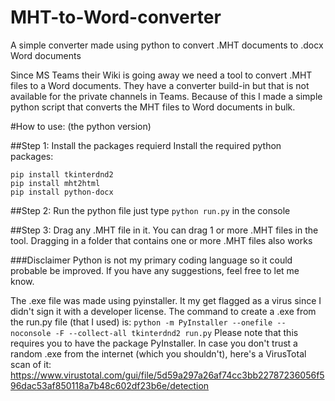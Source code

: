 # MHT-to-Word-converter
A simple converter made using python to convert .MHT documents to .docx Word documents

Since MS Teams their Wiki is going away we need a tool to convert .MHT files to a Word documents. They have a converter build-in but that is not available for the private channels in Teams. Because of this I made a simple python script that converts the MHT files to Word documents in bulk.


#How to use: (the python version)

##Step 1: Install the packages requierd
Install the required python packages:
```
pip install tkinterdnd2
pip install mht2html
pip install python-docx
```

##Step 2: Run the python file
just type `python run.py` in the console

##Step 3: Drag any .MHT file in it.
You can drag 1 or more .MHT files in the tool. Dragging in a folder that contains one or more .MHT files also works


###Disclaimer
Python is not my primary coding language so it could probable be improved. If you have any suggestions, feel free to let me know. 

The .exe file was made using pyinstaller. It my get flagged as a virus since I didn't sign it with a developer license. 
The command to create a .exe from the run.py file (that I used) is: `python -m PyInstaller --onefile --noconsole -F --collect-all tkinterdnd2 run.py` Please note that this requires you to have the package PyInstaller.
In case you don't trust a random .exe from the internet (which you shouldn't), here's a VirusTotal scan of it: https://www.virustotal.com/gui/file/5d59a297a26af74cc3bb22787236056f596dac53af850118a7b48c602df23b6e/detection
